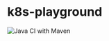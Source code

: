 # k8s-playground

![Java CI with Maven](https://github.com/hl191/k8s-playground/workflows/Java%20CI%20with%20Maven/badge.svg)

